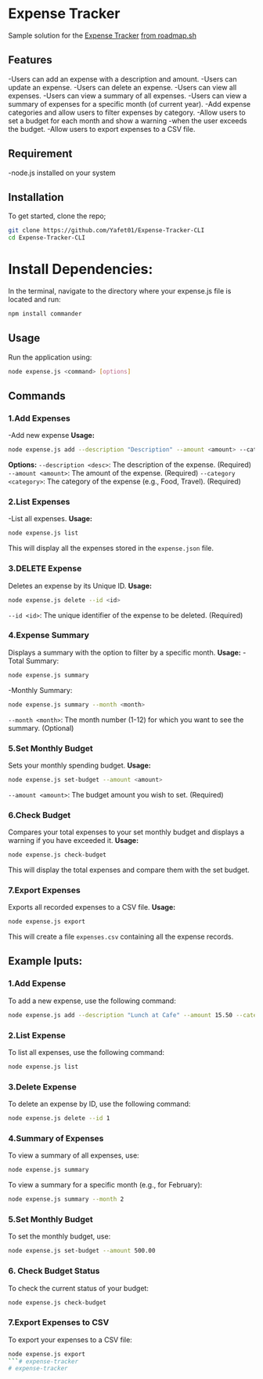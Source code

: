 # Expense Tracker

Sample solution for the [Expense Tracker](https://roadmap.sh/projects/expense-tracker) [from roadmap.sh](https://roadmap.sh/)

## Features
-Users can add an expense with a description and amount.
-Users can update an expense.
-Users can delete an expense.
-Users can view all expenses.
-Users can view a summary of all expenses.
-Users can view a summary of expenses for a specific month (of current year).
-Add expense categories and allow users to filter expenses by category.
-Allow users to set a budget for each month and show a warning -when the user exceeds the budget.
-Allow users to export expenses to a CSV file.

## Requirement
-node.js installed on your system 

## Installation
To get started, clone the repo;
```bash
git clone https://github.com/Yafet01/Expense-Tracker-CLI
cd Expense-Tracker-CLI
```
# Install Dependencies:
In the terminal, navigate to the directory where your expense.js file is located and run:
```bash
npm install commander
```
## Usage
Run the application using:
```bash
node expense.js <command> [options]
```
## Commands
### 1.Add Expenses
-Add new expense
**Usage:**
```bash
node expense.js add --description "Description" --amount <amount> --category "Category"
```
**Options:**
`--description <desc>`: The description of the expense. (Required)
`--amount <amount>`: The amount of the expense. (Required)
`--category <category>`: The category of the expense (e.g., Food, Travel). (Required)


### 2.List Expenses
-List all expenses.
**Usage:**
```bash
node expense.js list
```
This will display all the expenses stored in the `expense.json` file.


### 3.DELETE Expense
Deletes an expense by its Unique ID.
**Usage:**
```bash
node expense.js delete --id <id>
```
`--id <id>`: The unique identifier of the expense to be deleted. (Required)

### 4.Expense Summary
Displays a summary with the option to filter by a specific month.
**Usage:**
-Total Summary:
```bash
node expense.js summary
```
-Monthly Summary:
```bash
node expense.js summary --month <month>
```
`--month <month>`: The month number (1-12) for which you want to see the summary. (Optional)

### 5.Set Monthly Budget
Sets your monthly spending budget.
**Usage:**
```bash
node expense.js set-budget --amount <amount>
```
`--amount <amount>`: The budget amount you wish to set. (Required)

### 6.Check Budget
Compares your total expenses to your set monthly budget and displays a warning if you have exceeded it.
**Usage:**
```bash
node expense.js check-budget
```
This will display the total expenses and compare them with the set budget.

### 7.Export Expenses
Exports all recorded expenses to a CSV file.
**Usage:**
```bash
node expense.js export
```
This will create a file `expenses.csv` containing all the expense records.

## Example Iputs:
### 1.Add Expense
To add a new expense, use the following command:
```bash
node expense.js add --description "Lunch at Cafe" --amount 15.50 --category "Food"
```

### 2.List Expense
To list all expenses, use the following command:
```bash
node expense.js list
```

### 3.Delete Expense
To delete an expense by ID, use the following command:
```bash
node expense.js delete --id 1
```

### 4.Summary of Expenses
To view a summary of all expenses, use:
```bash 
node expense.js summary
```
To view a summary for a specific month (e.g., for February):
```bash
node expense.js summary --month 2
```


### 5.Set Monthly Budget
To set the monthly budget, use:
```bash
node expense.js set-budget --amount 500.00
```

### 6. Check Budget Status
To check the current status of your budget:
```bash
node expense.js check-budget
```

### 7.Export Expenses to CSV
To export your expenses to a CSV file:
```bash
node expense.js export
```# expense-tracker
# expense-tracker

